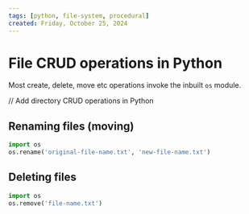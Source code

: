 ```yaml
---
tags: [python, file-system, procedural]
created: Friday, October 25, 2024
---
```


# File CRUD operations in Python

Most create, delete, move etc operations invoke the inbuilt `os` module.

// Add directory CRUD operations in Python

## Renaming files (moving)

```py
import os
os.rename('original-file-name.txt', 'new-file-name.txt')
```

## Deleting files

```py
import os
os.remove('file-name.txt')
```
